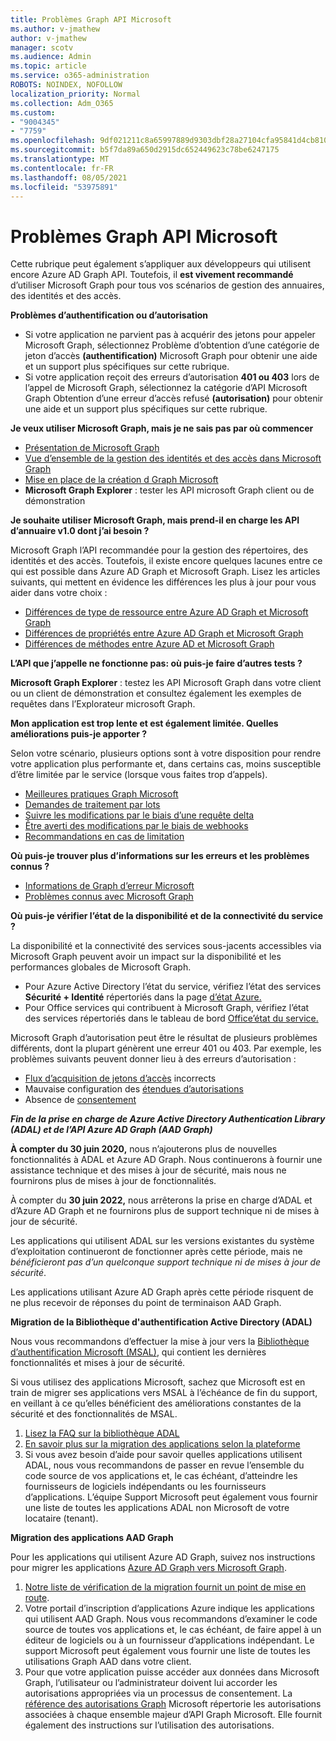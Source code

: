 ```yaml
---
title: Problèmes Graph API Microsoft
ms.author: v-jmathew
author: v-jmathew
manager: scotv
ms.audience: Admin
ms.topic: article
ms.service: o365-administration
ROBOTS: NOINDEX, NOFOLLOW
localization_priority: Normal
ms.collection: Adm_O365
ms.custom:
- "9004345"
- "7759"
ms.openlocfilehash: 9df021211c8a65997889d9303dbf28a27104cfa95841d4cb810427c652ba0784
ms.sourcegitcommit: b5f7da89a650d2915dc652449623c78be6247175
ms.translationtype: MT
ms.contentlocale: fr-FR
ms.lasthandoff: 08/05/2021
ms.locfileid: "53975891"
---
```

# <a name="microsoft-graph-api-issues"></a>Problèmes Graph API Microsoft

Cette rubrique peut également s’appliquer aux développeurs qui utilisent encore Azure AD Graph API. Toutefois, il **est vivement recommandé** d’utiliser Microsoft Graph pour tous vos scénarios de gestion des annuaires, des identités et des accès.

**Problèmes d’authentification ou d’autorisation**

- Si votre  application ne parvient pas à acquérir des jetons pour appeler Microsoft Graph, sélectionnez Problème d’obtention d’une catégorie de jeton d’accès **(authentification)** Microsoft Graph pour obtenir une aide et un support plus spécifiques sur cette rubrique.
- Si votre application reçoit des erreurs d’autorisation **401 ou 403** lors de l’appel de Microsoft Graph, sélectionnez la catégorie d’API Microsoft Graph Obtention d’une erreur d’accès refusé **(autorisation)** pour obtenir une aide et un support plus spécifiques sur cette rubrique.

**Je veux utiliser Microsoft Graph, mais je ne sais pas par où commencer**

- [Présentation de Microsoft Graph](https://docs.microsoft.com/graph/overview)
- [Vue d’ensemble de la gestion des identités et des accès dans Microsoft Graph](https://docs.microsoft.com/graph/azuread-identity-access-management-concept-overview)
- [Mise en place de la création d Graph Microsoft](https://docs.microsoft.com/graph/)
- **Microsoft Graph Explorer** : tester les API microsoft Graph client ou de démonstration

**Je souhaite utiliser Microsoft Graph, mais prend-il en charge les API d’annuaire v1.0 dont j’ai besoin ?**

Microsoft Graph l’API recommandée pour la gestion des répertoires, des identités et des accès. Toutefois, il existe encore quelques lacunes entre ce qui est possible dans Azure AD Graph et Microsoft Graph. Lisez les articles suivants, qui mettent en évidence les différences les plus à jour pour vous aider dans votre choix :

- [Différences de type de ressource entre Azure AD Graph et Microsoft Graph](https://docs.microsoft.com/graph/migrate-azure-ad-graph-resource-differences)
- [Différences de propriétés entre Azure AD Graph et Microsoft Graph](https://docs.microsoft.com/graph/migrate-azure-ad-graph-property-differences)
- [Différences de méthodes entre Azure AD et Microsoft Graph](https://docs.microsoft.com/graph/migrate-azure-ad-graph-method-differences)

**L’API que j’appelle ne fonctionne pas: où puis-je faire d’autres tests ?**

**Microsoft Graph Explorer** : testez les API Microsoft Graph dans votre client ou  un client de démonstration et consultez également les exemples de requêtes dans l’Explorateur microsoft Graph.

**Mon application est trop lente et est également limitée. Quelles améliorations puis-je apporter ?**

Selon votre scénario, plusieurs options sont à votre disposition pour rendre votre application plus performante et, dans certains cas, moins susceptible d’être limitée par le service (lorsque vous faites trop d’appels).

- [Meilleures pratiques Graph Microsoft](https://docs.microsoft.com/graph/best-practices-concept)
- [Demandes de traitement par lots](https://docs.microsoft.com/graph/json-batching)
- [Suivre les modifications par le biais d’une requête delta](https://docs.microsoft.com/graph/delta-query-overview)
- [Être averti des modifications par le biais de webhooks](https://docs.microsoft.com/graph/webhooks)
- [Recommandations en cas de limitation](https://docs.microsoft.com/graph/throttling)

**Où puis-je trouver plus d’informations sur les erreurs et les problèmes connus ?**

- [Informations de Graph d’erreur Microsoft](https://docs.microsoft.com/graph/errors)
- [Problèmes connus avec Microsoft Graph](https://docs.microsoft.com/graph/known-issues)

**Où puis-je vérifier l’état de la disponibilité et de la connectivité du service ?**

La disponibilité et la connectivité des services sous-jacents accessibles via Microsoft Graph peuvent avoir un impact sur la disponibilité et les performances globales de Microsoft Graph.

- Pour Azure Active Directory l’état du service, vérifiez l’état des services **Sécurité + Identité** répertoriés dans la page [d’état Azure.](https://azure.microsoft.com/status/)
- Pour Office services qui contribuent à Microsoft Graph, vérifiez l’état des services répertoriés dans le tableau de bord [Office’état du service.](https://portal.office.com/adminportal/home#/servicehealth)

Microsoft Graph d’autorisation peut être le résultat de plusieurs problèmes différents, dont la plupart génèrent une erreur 401 ou 403. Par exemple, les problèmes suivants peuvent donner lieu à des erreurs d’autorisation :

- [Flux d’acquisition de jetons d’accès](https://docs.microsoft.com/azure/active-directory/develop/active-directory-authentication-scenarios) incorrects
- Mauvaise configuration des [étendues d’autorisations](https://docs.microsoft.com/azure/active-directory/develop/active-directory-v2-scopes)
- Absence de [consentement](https://docs.microsoft.com/azure/active-directory/develop/active-directory-devhowto-multi-tenant-overview#understanding-user-and-admin-consent)

***Fin de la prise en charge de Azure Active Directory Authentication Library (ADAL) et de l’API Azure AD Graph (AAD Graph)***

**À compter du 30 juin 2020,** nous n’ajouterons plus de nouvelles fonctionnalités à ADAL et Azure AD Graph. Nous continuerons à fournir une assistance technique et des mises à jour de sécurité, mais nous ne fournirons plus de mises à jour de fonctionnalités.

À compter du **30 juin 2022,** nous arrêterons la prise en charge d’ADAL et d’Azure AD Graph et ne fournirons plus de support technique ni de mises à jour de sécurité.

Les applications qui utilisent ADAL sur les versions existantes du système d’exploitation continueront de fonctionner après cette période, mais ne *bénéficieront pas d’un quelconque support technique ni de mises à jour de sécurité*.

Les applications utilisant Azure AD Graph après cette période risquent de ne plus recevoir de réponses du point de terminaison AAD Graph.

**Migration de la Bibliothèque d'authentification Active Directory (ADAL)**

Nous vous recommandons d’effectuer la mise à jour vers la [Bibliothèque d’authentification Microsoft (MSAL)](https://docs.microsoft.com/azure/active-directory/develop/v2-overview), qui contient les dernières fonctionnalités et mises à jour de sécurité.

Si vous utilisez des applications Microsoft, sachez que Microsoft est en train de migrer ses applications vers MSAL à l’échéance de fin du support, en veillant à ce qu’elles bénéficient des améliorations constantes de la sécurité et des fonctionnalités de MSAL.

1. [Lisez la FAQ sur la bibliothèque ADAL](https://docs.microsoft.com/azure/active-directory/develop/msal-migration#frequently-asked-questions-faq)
2. [En savoir plus sur la migration des applications selon la plateforme](https://docs.microsoft.com/azure/active-directory/develop/msal-migration#frequently-asked-questions-faq)
3. Si vous avez besoin d’aide pour savoir quelles applications utilisent ADAL, nous vous recommandons de passer en revue l’ensemble du code source de vos applications et, le cas échéant, d’atteindre les fournisseurs de logiciels indépendants ou les fournisseurs d’applications. L’équipe Support Microsoft peut également vous fournir une liste de toutes les applications ADAL non Microsoft de votre locataire (tenant).

**Migration des applications AAD Graph**

Pour les applications qui utilisent Azure AD Graph, suivez nos instructions pour migrer les applications [Azure AD Graph vers Microsoft Graph](https://docs.microsoft.com/graph/migrate-azure-ad-graph-overview).

1. [Notre liste de vérification de la migration fournit un point de mise en route](https://docs.microsoft.com/graph/migrate-azure-ad-graph-planning-checklist).
2. Votre portail d’inscription d’applications Azure indique les applications qui utilisent AAD Graph. Nous vous recommandons d’examiner le code source de toutes vos applications et, le cas échéant, de faire appel à un éditeur de logiciels ou à un fournisseur d’applications indépendant. Le support Microsoft peut également vous fournir une liste de toutes les utilisations Graph AAD dans votre client.
3. Pour que votre application puisse accéder aux données dans Microsoft Graph, l’utilisateur ou l’administrateur doivent lui accorder les autorisations appropriées via un processus de consentement. La [référence des autorisations Graph](https://docs.microsoft.com/graph/permissions-reference) Microsoft répertorie les autorisations associées à chaque ensemble majeur d’API Graph Microsoft. Elle fournit également des instructions sur l’utilisation des autorisations.
